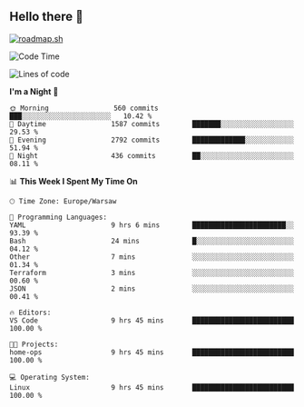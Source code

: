 ## Hello there 👋

[![roadmap.sh](https://roadmap.sh/card/wide/66979ceebf471856f5e911d3?variant=dark)](https://roadmap.sh)

<!--
**vrozaksen/vrozaksen** is a ✨ _special_ ✨ repository because its `README.md` (this file) appears on your GitHub profile.

Here are some ideas to get you started:

- 🔭 I’m currently working on ...
- 🌱 I’m currently learning ...
- 👯 I’m looking to collaborate on ...
- 🤔 I’m looking for help with ...
- 💬 Ask me about ...
- 📫 How to reach me: ...
- 😄 Pronouns: ...
- ⚡ Fun fact: ...
-->

<!--START_SECTION:waka-->
![Code Time](http://img.shields.io/badge/Code%20Time-13%20hrs%2039%20mins-blue)

![Lines of code](https://img.shields.io/badge/From%20Hello%20World%20I%27ve%20Written-343.3%20thousand%20lines%20of%20code-blue)

**I'm a Night 🦉** 

```text
🌞 Morning                560 commits         ███░░░░░░░░░░░░░░░░░░░░░░   10.42 % 
🌆 Daytime                1587 commits        ███████░░░░░░░░░░░░░░░░░░   29.53 % 
🌃 Evening                2792 commits        █████████████░░░░░░░░░░░░   51.94 % 
🌙 Night                  436 commits         ██░░░░░░░░░░░░░░░░░░░░░░░   08.11 % 
```


📊 **This Week I Spent My Time On** 

```text
🕑︎ Time Zone: Europe/Warsaw

💬 Programming Languages: 
YAML                     9 hrs 6 mins        ███████████████████████░░   93.39 % 
Bash                     24 mins             █░░░░░░░░░░░░░░░░░░░░░░░░   04.12 % 
Other                    7 mins              ░░░░░░░░░░░░░░░░░░░░░░░░░   01.34 % 
Terraform                3 mins              ░░░░░░░░░░░░░░░░░░░░░░░░░   00.60 % 
JSON                     2 mins              ░░░░░░░░░░░░░░░░░░░░░░░░░   00.41 % 

🔥 Editors: 
VS Code                  9 hrs 45 mins       █████████████████████████   100.00 % 

🐱‍💻 Projects: 
home-ops                 9 hrs 45 mins       █████████████████████████   100.00 % 

💻 Operating System: 
Linux                    9 hrs 45 mins       █████████████████████████   100.00 % 
```


<!--END_SECTION:waka-->